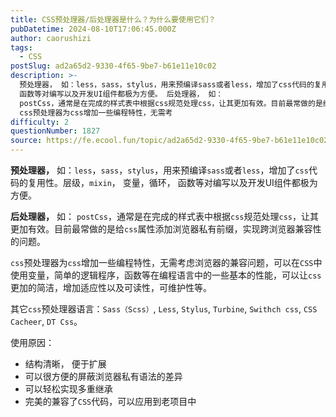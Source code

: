 ```yaml
---
title: CSS预处理器/后处理器是什么？为什么要使用它们？
pubDatetime: 2024-08-10T17:06:45.000Z
author: caorushizi
tags:
  - CSS
postSlug: ad2a65d2-9330-4f65-9be7-b61e11e10c02
description: >-
  预处理器， 如：less，sass，stylus，用来预编译sass或者less，增加了css代码的复用性。层级，mixin， 变量，循环，
  函数等对编写以及开发UI组件都极为方便。 后处理器， 如：
  postCss，通常是在完成的样式表中根据css规范处理css，让其更加有效。目前最常做的是给css属性添加浏览器私有前缀，实现跨浏览器兼容性的问题。
  css预处理器为css增加一些编程特性，无需考
difficulty: 2
questionNumber: 1827
source: https://fe.ecool.fun/topic/ad2a65d2-9330-4f65-9be7-b61e11e10c02
---
```


**预处理器，** 如：`less`，`sass`，`stylus`，用来预编译`sass`或者`less`，增加了`css`代码的复用性。层级，`mixin`， 变量，循环， 函数等对编写以及开发UI组件都极为方便。

**后处理器，** 如： `postCss`，通常是在完成的样式表中根据`css`规范处理`css`，让其更加有效。目前最常做的是给`css`属性添加浏览器私有前缀，实现跨浏览器兼容性的问题。

`css`预处理器为`css`增加一些编程特性，无需考虑浏览器的兼容问题，可以在`CSS`中使用变量，简单的逻辑程序，函数等在编程语言中的一些基本的性能，可以让`css`更加的简洁，增加适应性以及可读性，可维护性等。

其它`css`预处理器语言：`Sass（Scss）`, `Less`, `Stylus`, `Turbine`, `Swithch css`, `CSS Cacheer`, `DT Css`。

使用原因：

- 结构清晰， 便于扩展
- 可以很方便的屏蔽浏览器私有语法的差异
- 可以轻松实现多重继承
- 完美的兼容了`CSS`代码，可以应用到老项目中
